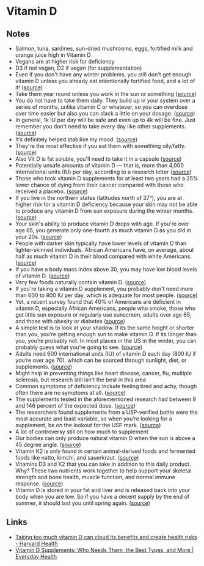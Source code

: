 # Vitamin D

## Notes

- Salmon, tuna, sardines, sun-dried mushrooms, eggs, fortified milk and orange juice high in Vitamin D
- Vegans are at higher risk for deficiency
- D3 if not vegan, D2 if vegan (for supplementation)
- Even if you don't have any winter problems, you still don't get enough vitamin D unless you already eat intentionally fortified food, and a lot of it! ([source](https://www.reddit.com/r/CasualUK/comments/k1wrjn/psa_take_vitamin_d_supplements_you_need_them_and/#:~:text=even%20if%20you%20don't%20have%20any%20winter%20problems%2C%20you%20still%20don't%20get%20enough%20vitamin%20d%20unless%20you%20already%20eat%20intentionally%20fortified%20food%2C%20and%20a%20lot%20of%20it!))
- Take them year round unless you work in the sun or something ([source](https://www.reddit.com/r/CasualUK/comments/k1wrjn/psa_take_vitamin_d_supplements_you_need_them_and/#:~:text=take%20them%20year%20round%20unless%20you%20work%20in%20the%20sun%20or%20something))
- You do not have to take them daily. They build up in your system over a series of months, unlike vitamin C or whatever, so you can overdose over time easier but also you can slack a little on your dosage. ([source](https://www.reddit.com/r/CasualUK/comments/k1wrjn/psa_take_vitamin_d_supplements_you_need_them_and/#:~:text=you%20do%20not%20have%20to%20take%20them%20daily.%20they%20build%20up%20in%20your%20system%20over%20a%20series%20of%20months%2C%20unlike%20vitamin%20c%20or%20whatever%2C%20so%20you%20can%20overdose%20over%20time%20easier%20but%20also%20you%20can%20slack%20a%20little%20on%20your%20dosage.))
- In general, 1k IU per day will be safe and even up to 4k will be fine. Just remember you don't need to take every day like other supplements. ([source](https://www.reddit.com/r/CasualUK/comments/k1wrjn/psa_take_vitamin_d_supplements_you_need_them_and/#:~:text=slowly.-,in%20general%2C%201k%20iu%20per%20day%20will%20be%20safe%20and%20even%20up%20to%204k%20will%20be%20fine.%20just%20remember%20you%20don't%20need%20to%20take%20every%20day%20like%20other%20supplements.,-16))
- It’s definitely helped stabilise my mood. ([source](https://www.reddit.com/r/CasualUK/comments/k1wrjn/psa_take_vitamin_d_supplements_you_need_them_and/#:~:text=it%E2%80%99s%20definitely%20helped%20stabilise%20my%20mood.))
- They're the most effective if you eat them with something oily/fatty. ([source](https://www.reddit.com/r/CasualUK/comments/k1wrjn/psa_take_vitamin_d_supplements_you_need_them_and/#:~:text=they're%20the%20most%20effective%20if%20you%20eat%20them%20with%20something%20oily%2Ffatty.))
- Also Vit D is fat soluble, you'll need to take it in a capsule ([source](https://www.reddit.com/r/CasualUK/comments/k1wrjn/psa_take_vitamin_d_supplements_you_need_them_and/#:~:text=also%20vit%20d%20is%20fat%20soluble%2C%20you'll%20need%20to%20take%20it%20in%20a%20capsule))
- Potentially unsafe amounts of vitamin D — that is, more than 4,000 international units (IU) per day, according to a research letter ([source](<https://www.health.harvard.edu/staying-healthy/taking-too-much-vitamin-d-can-cloud-its-benefits-and-create-health-risks#:~:text=potentially%20unsafe%20amounts%20of%20vitamin%20d%20%E2%80%94%20that%20is%2C%20more%20than%204%2C000%20international%20units%20(iu)%20per%20day%2C%20according%20to%20a%20research%20letter>))
- Those who took vitamin D supplements for at least two years had a 25% lower chance of dying from their cancer compared with those who received a placebo. ([source](https://www.health.harvard.edu/staying-healthy/taking-too-much-vitamin-d-can-cloud-its-benefits-and-create-health-risks#:~:text=those%20who%20took%20vitamin%20d%20supplements%20for%20at%20least%20two%20years%20had%20a%2025%25%20lower%20chance%20of%20dying%20from%20their%20cancer%20compared%20with%20those%20who%20received%20a%20placebo.))
- If you live in the northern states (latitudes north of 37°), you are at higher risk for a vitamin D deficiency because your skin may not be able to produce any vitamin D from sun exposure during the winter months. ([source](<https://www.health.harvard.edu/staying-healthy/taking-too-much-vitamin-d-can-cloud-its-benefits-and-create-health-risks#:~:text=if%20you%20live%20in%20the%20northern%20states%20(latitudes%20north%20of%2037%C2%B0)%2C%20you%20are%20at%20higher%20risk%20for%20a%20vitamin%20d%20deficiency%20because%20your%20skin%20may%20not%20be%20able%20to%20produce%20any%20vitamin%20d%20from%20sun%20exposure%20during%20the%20winter%20months.>))
- Your skin's ability to produce vitamin D drops with age. If you're over age 65, you generate only one-fourth as much vitamin D as you did in your 20s. ([source](https://www.health.harvard.edu/staying-healthy/taking-too-much-vitamin-d-can-cloud-its-benefits-and-create-health-risks#:~:text=your%20skin's%20ability%20to%20produce%20vitamin%20d%20drops%20with%20age.%20if%20you're%20over%20age%2065%2C%20you%20generate%20only%20one-fourth%20as%20much%20vitamin%20d%20as%20you%20did%20in%20your%2020s.))
- People with darker skin typically have lower levels of vitamin D than lighter-skinned individuals. African Americans have, on average, about half as much vitamin D in their blood compared with white Americans. ([source](https://www.health.harvard.edu/staying-healthy/taking-too-much-vitamin-d-can-cloud-its-benefits-and-create-health-risks#:~:text=people%20with%20darker%20skin%20typically%20have%20lower%20levels%20of%20vitamin%20d%20than%20lighter-skinned%20individuals.%20african%20americans%20have%2C%20on%20average%2C%20about%20half%20as%20much%20vitamin%20d%20in%20their%20blood%20compared%20with%20white%20americans.))
- If you have a body mass index above 30, you may have low blood levels of vitamin D. ([source](https://www.health.harvard.edu/staying-healthy/taking-too-much-vitamin-d-can-cloud-its-benefits-and-create-health-risks#:~:text=if%20you%20have%20a%20body%20mass%20index%20above%2030%2C%20you%20may%20have%20low%20blood%20levels%20of%20vitamin%20d.))
- Very few foods naturally contain vitamin D. ([source](https://www.health.harvard.edu/staying-healthy/taking-too-much-vitamin-d-can-cloud-its-benefits-and-create-health-risks#:~:text=very%20few%20foods%20naturally%20contain%20vitamin%20d.))
- If you're taking a vitamin D supplement, you probably don't need more than 600 to 800 IU per day, which is adequate for most people. ([source](https://www.health.harvard.edu/staying-healthy/taking-too-much-vitamin-d-can-cloud-its-benefits-and-create-health-risks#:~:text=if%20you're%20taking%20a%20vitamin%20d%20supplement%2C%20you%20probably%20don't%20need%20more%20than%20600%20to%20800%20iu%20per%20day%2C%20which%20is%20adequate%20for%20most%20people.))
- Yet, a recent survey found that 40% of Americans are deficient in vitamin D, especially African Americans, people who smoke, those who get little sun exposure or regularly use sunscreen, adults over age 65, and those with obesity or diabetes ([source](https://www.healthline.com/nutrition/best-vitamin-d-supplements#:~:text=yet%2C%20a%20recent%20survey%20found%20that%2040%25%20of%20americans%20are%20deficient%20in%20vitamin%20d%2C%20especially%20african%20americans%2C%20people%20who%20smoke%2C%20those%20who%20get%20little%20sun%20exposure%20or%20regularly%20use%20sunscreen%2C%20adults%20over%20age%2065%2C%20and%20those%20with%20obesity%20or%20diabetes))
- A simple test is to look at your shadow. If its the same height or shorter than you, you’re getting enough sun to make vitamin D. If its longer than you, you’re probably not. In most places in the US in the winter, you can probably guess what you’re going to see. ([source](https://blogs.oregonstate.edu/linuspaulinginstitute/2016/01/25/sunlight-vitamin-d-winter/#:~:text=a%20simple%20test%20is%20to%20look%20at%20your%20shadow.%20if%20its%20the%20same%20height%20or%20shorter%20than%20you%2C%20you%E2%80%99re%20getting%20enough%20sun%20to%20make%20vitamin%20d.%20if%20its%20longer%20than%20you%2C%20you%E2%80%99re%20probably%20not.%20in%20most%20places%20in%20the%20us%20in%20the%20winter%2C%20you%20can%20probably%20guess%20what%20you%E2%80%99re%20going%20to%20see.))
- Adults need 600 international units (IU) of vitamin D each day (800 IU if you’re over age 70), which can be sourced through sunlight, diet, or supplements. ([source](<https://www.everydayhealth.com/vitamin-d/you-need-vitamin-d-supplement-everything-know/#:~:text=adults%20need%20600%20international%20units%20(iu)%20of%20vitamin%20d%20each%20day%20(800%20iu%20if%20you%E2%80%99re%20over%20age%2070)%2C%20which%20can%20be%20sourced%20through%20sunlight%2C%20diet%2C%20or%20supplements.>))
- Might help in preventing things like heart disease, cancer, flu, multiple sclerosis, but research still isn't the best in this area
- Common symptoms of deficiency include feeling tired and achy, though often there are no symptoms at all. ([source](https://www.everydayhealth.com/vitamin-d/you-need-vitamin-d-supplement-everything-know/#:~:text=common%20symptoms%20of%20deficiency%20include%20feeling%20tired%20and%20achy%2C%20though%20often%20there%20are%20no%20symptoms%20at%20all.))
- The supplements tested in the aforementioned research had between 9 and 146 percent of the expected dose. ([source](https://www.everydayhealth.com/vitamin-d/you-need-vitamin-d-supplement-everything-know/#:~:text=the%20supplements%20tested%20in%20the%20aforementioned%20research%20had%20between%209%20and%20146%20percent%20of%20the%20expected%20dose.))
- The researchers found supplements from a USP-verified bottle were the most accurate and least variable, so when you’re looking for a supplement, be on the lookout for the USP mark. ([source](https://www.everydayhealth.com/vitamin-d/you-need-vitamin-d-supplement-everything-know/#:~:text=the%20researchers%20found%20supplements%20from%20a%20usp-verified%20bottle%20were%20the%20most%20accurate%20and%20least%20variable%2C%20so%20when%20you%E2%80%99re%20looking%20for%20a%20supplement%2C%20be%20on%20the%20lookout%20for%20the%20usp%20mark.))
- A lot of controversy still on how much to supplement
- Our bodies can only produce natural vitamin D when the sun is above a 45 degree angle. ([source](https://www.reddit.com/r/germany/comments/kojv0l/germany_light_and_depression/#:~:text=our%20bodies%20can%20only%20produce%20natural%20vitamin%20d%20when%20the%20sun%20is%20above%20a%2045%20degree%20angle.))
- Vitamin K2 is only found in certain animal-derived foods and fermented foods like natto, kimchi, and sauerkraut. ([source](https://www.wellnessverge.com/athletic-greens-review#:~:text=vitamin%20k2%20is%20only%20found%20in%20certain%20animal-derived%20foods%20and%20fermented%20foods%20like%20natto%2C%20kimchi%2C%20and%20sauerkraut.))
- Vitamins D3 and K2 that you can take in addition to this daily product. Why? These two nutrients work together to help support your skeletal strength and bone health, muscle function, and normal immune response. ([source](https://www.wellnessverge.com/athletic-greens-review#:~:text=vitamins%20D3,immune%20response.))
- Vitamin D is stored in your fat and liver and is released back into your body when you are low. So if you have a decent supply by the end of summer, it should last you until spring again. ([source](https://www.reddit.com/r/SkincareAddictionUK/comments/5e9mje/sunscreen_in_winter_in_the_uk/#:~:text=vitamin%20d%20is%20stored%20in%20your%20fat%20and%20liver%20and%20is%20released%20back%20into%20your%20body%20when%20you%20are%20low.%20so%20if%20you%20have%20a%20decent%20supply%20by%20the%20end%20of%20summer%2C%20it%20should%20last%20you%20until%20spring%20again.))

## Links

- [Taking too much vitamin D can cloud its benefits and create health risks - Harvard Health](https://www.health.harvard.edu/staying-healthy/taking-too-much-vitamin-d-can-cloud-its-benefits-and-create-health-risks)
- [Vitamin D Supplements: Who Needs Them, the Best Types, and More | Everyday Health](https://www.everydayhealth.com/vitamin-d/you-need-vitamin-d-supplement-everything-know/)
